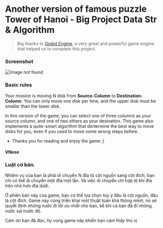 # Another version of famous puzzle Tower of Hanoi - Big Project Data Str &amp; Algorithm

> Big thanks to  [Godot Engine](https://godotengine.org/), a very great and powerful game engine that helped us to complete this project. 

### Screenshot
![image not found](https://uphinhnhanh.com/images/2017/11/09/Untitled773dc.png)

### Basic rules

Your mission is moving N disk from **Source-Column** to **Destination-Column**. You can only move one disk per time, and the upper disk must be smaller than the lower disk.

In this version of the game, you can select one of three columns as your source column, and one of two others as your desination. This game also implements a quite-smart algorithm that dertermine the best way to move disks for you, even if you used to move some wrong steps before.

* Thanks you for reading and enjoy the game ;)


#### VNese

### Luật cơ bản.
Nhiệm vụ của bạn là phải di chuyển N đĩa từ cột nguồn sang cột đích, bạn chỉ có thể di chuyển một đĩa một lần. Và việc di chuyển chỉ hợp lệ khi đĩa trên nhỏ hơn đĩa dưới.

Ở phiên bản này của game, bạn có thể lựa chọn tùy ý đâu là cột nguồn, đâu là cột đích. Game này cũng triển khai một thuật toán khá thông minh, nó sẽ quyết định những nước đi tối ưu nhất cho bạn, kể khi cả bạn đã đi những nước sai trước đó.

Cảm ơn bạn đã đọc, hy vọng game này khiến bạn cảm thấy thú vị
